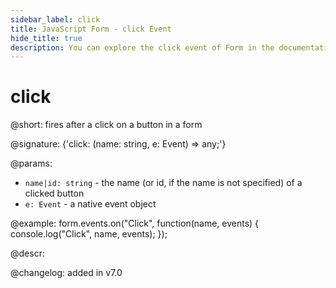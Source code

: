 ```yaml
---
sidebar_label: click
title: JavaScript Form - click Event 
hide_title: true
description: You can explore the click event of Form in the documentation of the DHTMLX JavaScript UI library. Browse developer guides and API reference, try out code examples and live demos, and download a free 30-day evaluation version of DHTMLX Suite 7.
---
```

 
# click

@short: fires after a click on a button in a form

@signature: {'click: (name: string, e: Event) => any;'}

@params:
- `name|id: string` - the name  (or id, if the name is not specified) of a clicked button
- `e: Event` - a native event object

@example:
form.events.on("Click", function(name, events) {
    console.log("Click", name, events); 
});

@descr:

@changelog: added in v7.0
